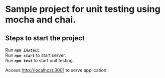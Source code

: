 # Sample project for unit testing using mocha and chai.

## Steps to start the project

Run **_`npm install`_**.  
Run **_`npm start`_** to start server.  
Run **_`npm test`_** to start unit testing.  

Access [http://localhost:3001](http://localhost:3001) to serve application.